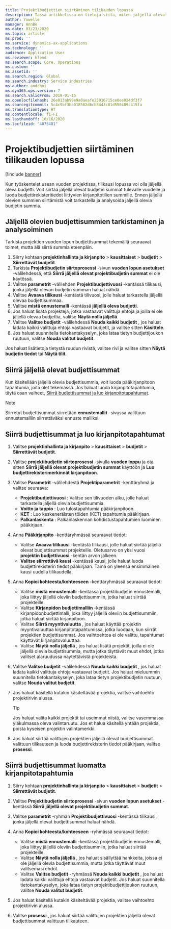 ```yaml
---
title: Projektibudjettien siirtäminen tilikauden lopussa
description: Tässä artikkelissa on tietoja siitä, miten jäljellä olevat budjetin summat siirretään tuleville vuosille ja budjettirekisteritiedot luodaan.
author: Yowelle
manager: AnnBe
ms.date: 03/23/2020
ms.topic: article
ms.prod: ''
ms.service: dynamics-ax-applications
ms.technology: ''
audience: Application User
ms.reviewer: kfend
ms.search.scope: Core, Operations
ms.custom: ''
ms.assetid: ''
ms.search.region: Global
ms.search.industry: Service industries
ms.author: andchoi
ms.dyn365.ops.version: 7
ms.search.validFrom: 2019-01-15
ms.openlocfilehash: 26e013ab99e9a0aeafe25916715ce0ee024df3f7
ms.sourcegitcommit: 5c4c9bf3ba018562d6cb3443c01d550489c415fa
ms.translationtype: HT
ms.contentlocale: fi-FI
ms.lasthandoff: 10/16/2020
ms.locfileid: "4075481"
---
```

# <a name="transfer-project-budgets-at-fiscal-year-end"></a>Projektibudjettien siirtäminen tilikauden lopussa

[!include [banner](../includes/banner.md)]

Kun työskentelet usean vuoden projektissa, tilikausi lopussa voi olla jäljellä oleva budjetti. Voit siirtää jäljellä olevat budjetin summat tulevalle vuodelle ja luoda budjettirekisteritiedot liittyvien kirjanpitotilien summille. Ennen jäljellä olevien summien siirtämistä voit tarkastella ja analysoida jäljellä olevia budjetin summia.

## <a name="review-and-analyze-remaining-budget-amounts"></a>Jäljellä olevien budjettisummien tarkistaminen ja analysoiminen

Tarkista projektien vuoden lopun budjettisummat tekemällä seuraavat toimet, mutta älä siirrä summia eteenpäin.

1. Siirry kohtaan **projektinhallinta ja kirjanpito** > **kausittaiset** > **budjetit** > **Siirrettävät budjetit**. 
2. Tarkista **Projektibudjetin siirtoprosessi** -sivun **vuoden lopun asetukset** -välilehdessä, että **Siirrä jäljellä olevat projektibudjetin summat** ei ole käytössä.
3. Valitse **parametrit** -välilehden **Projektibudjettivuosi** -kentässä tilikausi, jonka jäljellä olevan budjetin summan haluat nähdä. 
4. Valitse **Avaava tilikausi** -kentästä tilivuosi, jolle haluat tarkastella jäljellä olevaa budjettisummaa. 
5. Valitse **mistä ennustemalli** -kentässä **jäljellä oleva budjetti**. 
6. Jos haluat lisätä projekteja, jotka vastaavat valittuja ehtoja ja joilla ei ole jäljellä olevaa budjettia, valitse **Näytä nolla jäljellä**.  
7. Valitse **Valitse budjetit** -välilehdessä **Nouda kaikki budjetit** , jos haluat ladata kaikki valittuja ehtoja vastaavat budjetit, ja valitse sitten **Käsittele**. 
8. Jos haluat suunnitella tietokantakyselyn, joka lataa tietyn budjettijoukon ruutuun, valitse **Nouda valitut budjetit**.

Jos haluat lisätietoja tietystä ruudun rivistä, valitse rivi ja valitse sitten **Näytä budjetin tiedot** tai **Näytä tilit**.

## <a name="carry-forward-remaining-budget-amounts"></a>Siirrä jäljellä olevat budjettisummat 

Kun käsitellään jäljellä olevia budjettisummia, voit luoda pääkirjanpitoon tapahtumia, joita olet tekemässä. Jos haluat luoda kirjanpitotapahtumia, täytä osan vaiheet, [Siirrä budjettisummat ja luo kirjanpitotapahtumat](#carry-forward). 

> [!NOTE]
> Siirretyt budjettisummat siirretään **ennustemallit** -sivussa valittuun ennustemalliin siirrettäväksi ennuste malliksi.  

## <a name="carry-forward-budget-amounts-and-create-general-ledger-transactions"></a><a name="carry-forward"></a>Siirrä budjettisummat ja luo kirjanpitotapahtumat

1.  Valitse **projektinhallinta ja kirjanpito** > **kausittaiset** > **budjetit** > **Siirrettävät budjetit**. 
2. Valitse **projektibudjetin siirtoprosessi** -sivulla **vuoden loppu** ja ota sitten **Siirrä jäljellä olevat projektibudjetin summat** käyttöön ja **Luo budjettirekisterimerkinnät kirjanpitoon**. 
3. Valitse **Parametrit** -välilehdestä **Projektiparametrit** -kenttäryhmä ja valitse seuraava:

   - **Projektibudjettivuosi** : Valitse sen tilivuoden alku, jolle haluat tarkastella jäljellä olevia budjettisummia. 
   - **Voitto ja tappio** : Luo tulostapahtumia pääkirjanpitoon. 
   -  **KET** : Luo keskeneräisten töiden (KET) tapahtumia pääkirjaan.
   -  **Palkanlaskenta** : Palkanlaskennan kohdistustapahtumien luominen pääkirjaan. 

5. Anna **Pääkirjanpito** -kenttäryhmässä seuraavat tiedot: 

   - Valitse **Avaava tilikausi** -kentästä tilikausi, jolle haluat siirtää jäljellä olevat budjettisummat projekteille. Oletusarvo on yksi vuosi **projektin budjettivuosi** -kentän arvon jälkeen.
   -  **Valitse siirrettävä kausi** -kentässä kausi, jolle haluat luoda budjettirekisterin tiedot pääkirjaan. Tämä on yleensä ensimmäinen kausi uudella tilikaudella.

6. Anna **Kopioi kohteesta/kohteeseen** -kenttäryhmässä seuraavat tiedot:

   - Valitse **mistä ennustemalli** -kentässä projektibudjetin ennustemalli, joka liittyy jäljellä oleviin budjettisummiin, jotka haluat siirtää projekteille. 
   - Valitse **Kirjanpidon budjettimalliin** -kentässä kirjanpidonbudjettimalli, joka liittyy jäljellä oleviin budjettisummiin, jotka haluat siirtää kirjanpitoon. 
   -  Valitse **Siirrä myyntivaluutta** , jos haluat käyttää projektin myyntivaluuttaa kirjanpitotapahtumissa, jotka luodaan, kun siirrät projektien budjettisummat. Jos vaihtoehtoa ei ole valittu, tapahtumat käyttävät kirjanpitovaluuttaa. 
   -  Valitse **Näytä nolla jäljellä** , jos haluat lisätä projektit, joilla ei ole jäljellä olevia budjettisummia, mutta jotka täyttävät muut ehdot, jotka valitset alaruudussa näytettävistä projekteista.

7. Valitse **Valitse budjetit** -välilehdessä **Nouda kaikki budjetit** , jos haluat ladata kaikki valittuja ehtoja vastaavat budjetit. Jos haluat mieluummin suunnitella tietokantakyselyn, joka lataa tietyn projektibudjetin ruutuun, valitse **Nouda valitut budjetit**.
8. Jos haluat käsitellä kutakin käsiteltävää projektia, valitse vaihtoehto projektirivin alussa.

    > [!TIP]
    > Jos haluat valita kaikki projektit tai useimmat niistä, valitse vasemmassa yläkulmassa oleva valintaruutu. Jos et halua käsitellä yhtään projektia, poista kyseisen projektin valintamerkki.

9. Jos haluat siirtää valittujen projektien jäljellä olevat budjettisummat valittuun tilikauteen ja luoda budjettirekisterin tiedot pääkirjaan, valitse **prosessi**.

## <a name="carry-forward-budget-amounts-without-creating-general-ledger-transactions"></a>Siirrä budjettisummat luomatta kirjanpitotapahtumia

1. Siirry kohtaan **projektinhallinta ja kirjanpito** > **kausittaiset** > **budjetit** > **Siirrettävät budjetit**.
2. Valitse **Projektibudjetin siirtoprosessi** -sivun **vuoden lopun asetukset** -kentässä **Siirrä jäljellä olevat projektibudjetin summat**.
3. Valitse **parametrit** -ryhmän **Projektibudjettivuosi** -kentässä tilikausi, jonka jäljellä olevat budjettisummat haluat nähdä.
4. Anna **Kopioi kohteesta/kohteeseen** -ryhmässä seuraavat tiedot:

   - Valitse **mistä ennustemalli** -kentässä projektibudjetin ennustemalli, joka liittyy jäljellä oleviin budjettisummiin, jotka haluat siirtää projekteille. 
   - Valitse **Näytä nolla jäljellä** , jos haluat sisällyttää hankkeita, joissa ei ole jäljellä olevia budjettisummia, mutta jotka täyttävät muut valitsemasi ehdot.
   - Valitse **Valitse budjetit** -ryhmässä **Nouda kaikki budjetit** , jos haluat ladata kaikki valittuja ehtoja vastaavat budjetit. Jos haluat suunnitella tietokantakyselyn, joka lataa tietyn projektibudjettijoukon ruutuun, valitse **Nouda valitut budjetit**.

5. Jos haluat käsitellä kutakin käsiteltävää projektia, valitse vaihtoehto projektirivin alussa. 
6. Valitse **prosessi** , jos haluat siirtää valittujen projektien jäljellä olevat budjettisummat valittuun tilikauteen.

